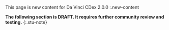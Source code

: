 <!-- input/examples/cdex-task-example31.json -->
This page is new content for Da Vinci CDex 2.0.0
:.new-content

**The following section is DRAFT. It requires further community review and testing.**
{:.stu-note}